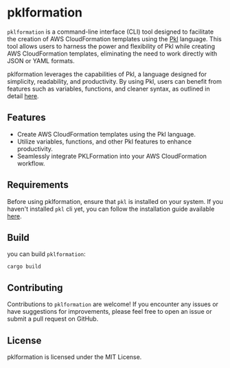 # pklformation

`pklformation` is a command-line interface (CLI) tool designed to facilitate the creation of AWS CloudFormation templates using the [Pkl](https://pkl-lang.org/index.html) language. This tool allows users to harness the power and flexibility of Pkl while creating AWS CloudFormation templates, eliminating the need to work directly with JSON or YAML formats.

pklformation leverages the capabilities of Pkl, a language designed for simplicity, readability, and productivity. By using Pkl, users can benefit from features such as variables, functions, and cleaner syntax, as outlined in detail [here](https://pkl-lang.org/blog/introducing-pkl.html).

## Features
* Create AWS CloudFormation templates using the Pkl language.
* Utilize variables, functions, and other Pkl features to enhance productivity.
* Seamlessly integrate PKLFormation into your AWS CloudFormation workflow.

## Requirements 
Before using pklformation, ensure that `pkl` is installed on your system. If you haven't installed `pkl` cli yet, you can follow the installation guide available [here](https://pkl-lang.org/main/current/pkl-cli/index.html#installation).

## Build
you can build `pklformation`:

```
cargo build
```

## Contributing
Contributions to `pklformation` are welcome! If you encounter any issues or have suggestions for improvements, please feel free to open an issue or submit a pull request on GitHub.

## License
pklformation is licensed under the MIT License.

